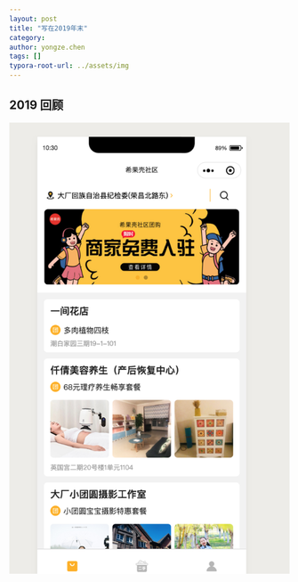 ```yaml
---
layout: post
title: "写在2019年末"
category: 
author: yongze.chen
tags: []
typora-root-url: ../assets/img
---
```


## 2019 回顾

![WechatIMG198](../assets/WechatIMG198.png)